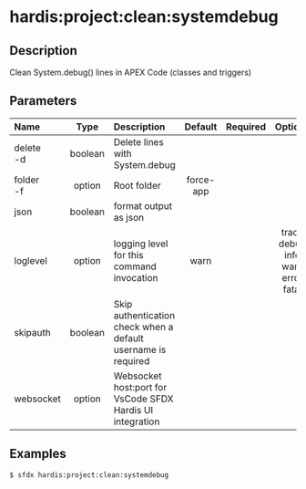 <!-- This file has been generated with command 'sfdx hardis:doc:plugin:generate'. Please do not update it manually or it may be overwritten -->
# hardis:project:clean:systemdebug

## Description

Clean System.debug() lines in APEX Code (classes and triggers)

## Parameters

| Name          |  Type   | Description                                                   |  Default  | Required |                        Options                        |
|:--------------|:-------:|:--------------------------------------------------------------|:---------:|:--------:|:-----------------------------------------------------:|
| delete<br/>-d | boolean | Delete lines with System.debug                                |           |          |                                                       |
| folder<br/>-f | option  | Root folder                                                   | force-app |          |                                                       |
| json          | boolean | format output as json                                         |           |          |                                                       |
| loglevel      | option  | logging level for this command invocation                     |   warn    |          | trace<br/>debug<br/>info<br/>warn<br/>error<br/>fatal |
| skipauth      | boolean | Skip authentication check when a default username is required |           |          |                                                       |
| websocket     | option  | Websocket host:port for VsCode SFDX Hardis UI integration     |           |          |                                                       |

## Examples

```shell
$ sfdx hardis:project:clean:systemdebug
```



